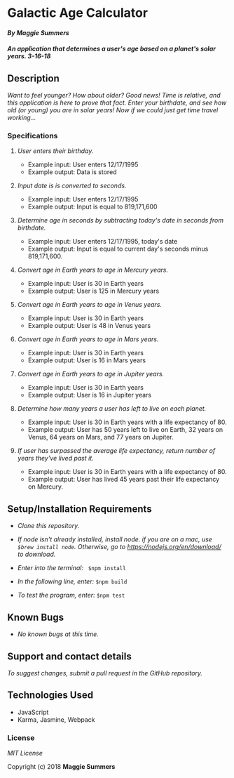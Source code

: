 # Galactic Age Calculator

#### _By Maggie Summers_

#### _An application that determines a user's age based on a planet's solar years. 3-16-18_

## Description

_Want to feel younger? How about older? Good news! Time is relative, and this application is here to prove that fact. Enter your birthdate, and see how old (or young) you are in solar years! Now if we could just get time travel working..._

### Specifications
 1. _User enters their birthday._
     * Example input: User enters 12/17/1995
     * Example output: Data is stored

 2. _Input date is is converted to seconds._
     * Example input: User enters 12/17/1995
     * Example output: Input is equal to 819,171,600

 3. _Determine age in seconds by subtracting today's date in seconds from birthdate._
     * Example input: User enters 12/17/1995, today's date
     * Example output: Input is equal to current day's seconds minus 819,171,600.

 4. _Convert age in Earth years to age in Mercury years._
     * Example input: User is 30 in Earth years
     * Example output: User is 125 in Mercury years

 5. _Convert age in Earth years to age in Venus years._
     * Example input: User is 30 in Earth years
     * Example output: User is 48 in Venus years

 6. _Convert age in Earth years to age in Mars years._
     * Example input: User is 30 in Earth years
     * Example output: User is 16 in Mars years

 7. _Convert age in Earth years to age in Jupiter years._
     * Example input: User is 30 in Earth years
     * Example output: User is 16 in Jupiter years

 8. _Determine how many years a user has left to live on each planet._
     * Example input: User is 30 in Earth years with a life expectancy of 80.  
     * Example output: User has 50 years left to live on Earth, 32 years on Venus, 64 years on Mars, and 77 years on Jupiter.

 9. _If user has surpassed the average life expectancy, return number of years they've lived past it._
     * Example input: User is 30 in Earth years with a life expectancy of 80.  
     * Example output: User has lived 45 years past their life expectancy on Mercury.

## Setup/Installation Requirements

  * _Clone this repository._

  * _If node isn't already installed, install node. if you are on a mac, use ``` $brew install node```. Otherwise, go to https://nodejs.org/en/download/ to download._

  * _Enter into the terminal:_ ``` $npm install```

  * _In the following line, enter:_ ```$npm build```

  * _To test the program, enter:_ ```$npm test```

## Known Bugs

  * _No known bugs at this time._

## Support and contact details

  _To suggest changes, submit a pull request in the GitHub repository._

## Technologies Used

  * JavaScript
  * Karma, Jasmine, Webpack

### License

  *MIT License*

Copyright (c) 2018 **Maggie Summers**
